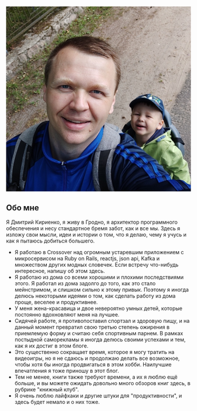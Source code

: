 ![](/images/about-big.jpg)

## Обо мне

Я Дмитрий Кириенко, я живу в Гродно, я архитектор программного обеспечения и несу стандартное бремя забот, как и все мы. Здесь я изложу свои мысли, идеи и истории о том, что я делаю, чему я учусь и как я пытаюсь добиться большего.

* Я работаю в Crossover над огромным устаревшим приложением с микросервисом на Ruby on Rails, reactjs, json api, Kafka и множеством других модных словечек. Если встречу что-нибудь интересное, напишу об этом здесь.
* Я работаю из дома со всеми хорошими и плохими последствиями этого. Я работал из дома задолго до того, как это стало мейнстримом, и слишком сильно к этому привык. Поэтому я иногда делюсь некоторыми идеями о том, как сделать работу из дома проще, веселее и продуктивнее.
* У меня жена-красавица и двое невероятно умных детей, которые постоянно вдохновляют меня на лучшее.
* Сидячей работе, я противопоставил спортзал и здоровую пищу, и на данный момент превратил свою третью степень ожирения в приемлемую форму и считаю себя спортивным парнем. В рамках постыдной саморекламы я иногда делюсь своими успехами и тем, как я их достиг в этом блоге.
* Это существенно сокращает время, которое я могу тратить на видеоигры, но я не сдаюсь и продолжаю делать все возможное, чтобы хотя бы иногда продвигаться в этом хобби. Наилучшие впечатления я тоже приношу в этот блог.
* Тем не менее, книги также требуют времени, а их я люблю ещё больше, и вы можете ожидать довольно много обзоров книг здесь, в рубрике "книжный клуб".
* Я очень люблю лайфхаки и другие штуки для "продуктивности", и здесь будет немало и о них тоже.
